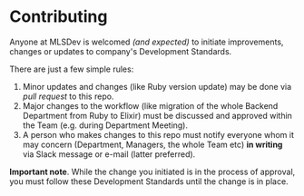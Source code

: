 # Contributing

Anyone at MLSDev is welcomed _(and expected)_ to initiate improvements, changes or updates to company's Development Standards.

There are just a few simple rules:

1. Minor updates and changes (like Ruby version update) may be done via _pull request_ to this repo.
1. Major changes to the workflow (like migration of the whole Backend Department from Ruby to Elixir) must be discussed and approved within the Team (e.g. during Department Meeting).
1. A person who makes changes to this repo must notify everyone whom it may concern (Department, Managers, the whole Team etc) **in writing** via Slack message or e-mail (latter preferred).

**Important note**. While the change you initiated is in the process of approval, you must follow these Development Standards until the change is in place.
